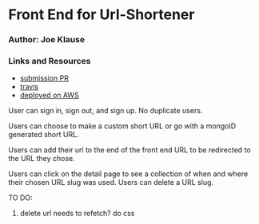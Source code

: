 # Front End for Url-Shortener

### Author: Joe Klause

### Links and Resources
* [submission PR](https://github.com/JKlause/url-shortener-be/pull/2)
* [travis](https://travis-ci.com/JKlause/url-shortener-be)
* [deployed on AWS](http://shorten-you-rl.s3-website-us-west-2.amazonaws.com/) 


User can sign in, sign out, and sign up.
No duplicate users.

Users can choose to make a custom short URL or go with a mongoID generated short URL.

Users can add their url to the end of the front end URL to be redirected to the URL they chose.

Users can click on the detail page to see a collection of when and where their chosen URL slug was used.
Users can delete a URL slug.


TO DO:
1. delete url needs to refetch? 
do css

